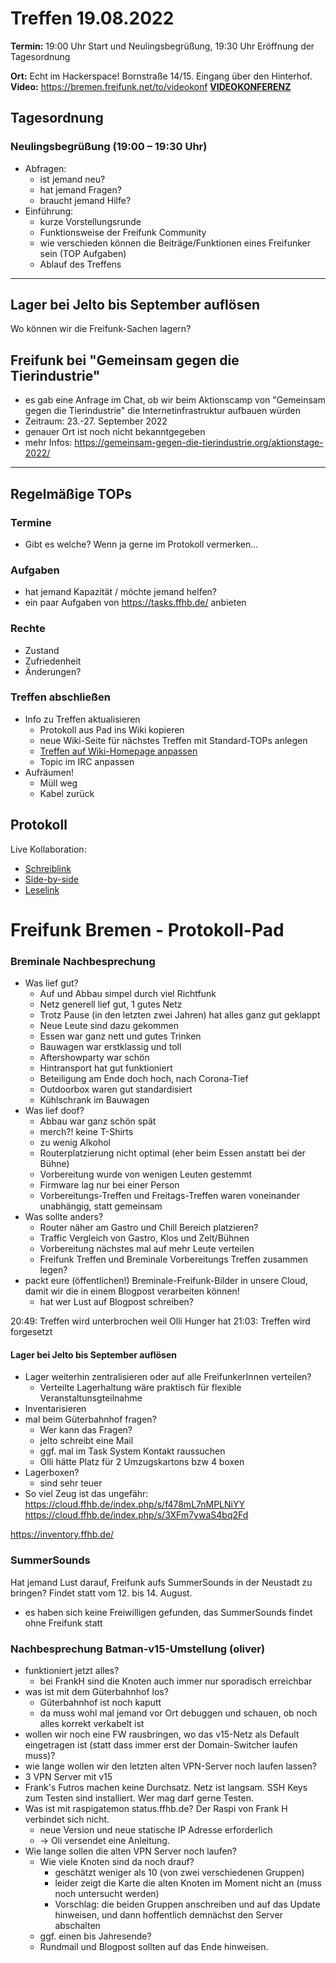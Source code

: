 # Treffen 19.08.2022

**Termin:** 19:00 Uhr Start und Neulingsbegrüßung, 19:30 Uhr Eröffnung der Tagesordnung

**Ort:** Echt im Hackerspace! Bornstraße 14/15. Eingang über den Hinterhof.
**Video:** https://bremen.freifunk.net/to/videokonf **[VIDEOKONFERENZ](https://bremen.freifunk.net/to/videokonf)**

## Tagesordnung
### Neulingsbegrüßung (19:00 – 19:30 Uhr)

- Abfragen:
    - ist jemand neu?
    - hat jemand Fragen?
    - braucht jemand Hilfe?
- Einführung:
    - kurze Vorstellungsrunde
    - Funktionsweise der Freifunk Community
    - wie verschieden können die Beiträge/Funktionen eines Freifunker sein (TOP Aufgaben)
    - Ablauf des Treffens

---

## Lager bei Jelto bis September auflösen
Wo können wir die Freifunk-Sachen lagern?

## Freifunk bei "Gemeinsam gegen die Tierindustrie"
- es gab eine Anfrage im Chat, ob wir beim Aktionscamp von "Gemeinsam gegen die Tierindustrie" die Internetinfrastruktur aufbauen würden
- Zeitraum: 23.-27. September 2022
- genauer Ort ist noch nicht bekanntgegeben
- mehr Infos: https://gemeinsam-gegen-die-tierindustrie.org/aktionstage-2022/

---
## Regelmäßige TOPs

### Termine

- Gibt es welche? Wenn ja gerne im Protokoll vermerken...

### Aufgaben

- hat jemand Kapazität / möchte jemand helfen?
- ein paar Aufgaben von https://tasks.ffhb.de/ anbieten

### Rechte

- Zustand
- Zufriedenheit
- Änderungen?

### Treffen abschließen

- Info zu Treffen aktualisieren
  - Protokoll aus Pad ins Wiki kopieren
  - neue Wiki-Seite für nächstes Treffen mit Standard-TOPs anlegen
  - [Treffen auf Wiki-Homepage anpassen](https://wiki.bremen.freifunk.net/Home)
  - Topic im IRC anpassen
- Aufräumen!
  - Müll weg
  - Kabel zurück

## Protokoll

Live Kollaboration:

* [Schreiblink](https://hackmd.io/AwDgnA7ATArKC0BGGBjAzPALAUzSeARgYgGzxQAmEFFwiKBEKAhkA===?edit)
* [Side-by-side](https://hackmd.io/AwDgnA7ATArKC0BGGBjAzPALAUzSeARgYgGzxQAmEFFwiKBEKAhkA===?both)
* [Leselink](https://hackmd.io/AwDgnA7ATArKC0BGGBjAzPALAUzSeARgYgGzxQAmEFFwiKBEKAhkA===?view)

# Freifunk Bremen - Protokoll-Pad
<!--
## Protokoll-Anleitung
- erst ab "### Anwesende" kopieren und ins Wiki übertragen!
Unten anfügen und bestehendes "### Anwesende" überschreiben  
- Termine bitte nicht ins Protokoll, sondern darüber in der Tagesordnung vermerken, sonst ist es doppelt
-->

### Breminale Nachbesprechung
- Was lief gut?
  - Auf und Abbau simpel durch viel Richtfunk
  - Netz generell lief gut, 1 gutes Netz
  - Trotz Pause (in den letzten zwei Jahren) hat alles ganz gut geklappt
  - Neue Leute sind dazu gekommen
  - Essen war ganz nett und gutes Trinken
  - Bauwagen war erstklassig und toll
  - Aftershowparty war schön
  - Hintransport hat gut funktioniert
  - Beteiligung am Ende doch hoch, nach Corona-Tief
  - Outdoorbox waren gut standardisiert
  - Kühlschrank im Bauwagen
- Was lief doof?
  - Abbau war ganz schön spät
  - merch?! keine T-Shirts
  - zu wenig Alkohol
  - Routerplatzierung nicht optimal (eher beim Essen anstatt bei der Bühne)
  - Vorbereitung wurde von wenigen Leuten gestemmt
  - Firmware lag nur bei einer Person
  - Vorbereitungs-Treffen und Freitags-Treffen waren voneinander unabhängig, statt gemeinsam
- Was sollte anders?
  - Router näher am Gastro und Chill Bereich platzieren?
  - Traffic Vergleich von Gastro, Klos und Zelt/Bühnen
  - Vorbereitung nächstes mal auf mehr Leute verteilen
  - Freifunk Treffen und Breminale Vorbereitungs Treffen zusammen legen?
- packt eure (öffentlichen!) Breminale-Freifunk-Bilder in unsere Cloud, damit wir die in einem Blogpost verarbeiten können!
  - hat wer Lust auf Blogpost schreiben?

20:49: Treffen wird unterbrochen weil Olli Hunger hat
21:03: Treffen wird forgesetzt

#### Lager bei Jelto bis September auflösen
- Lager weiterhin zentralisieren oder auf alle FreifunkerInnen verteilen?
  - Verteilte Lagerhaltung wäre praktisch für flexible Veranstaltunsgteilnahme
- Inventarisieren
- mal beim Güterbahnhof fragen?
  - Wer kann das Fragen?
  - jelto schreibt eine Mail
  - ggf. mal im Task System Kontakt raussuchen
  - Olli hätte Platz für 2 Umzugskartons bzw 4 boxen
- Lagerboxen?
  - sind sehr teuer
- So viel Zeug ist das ungefähr:
https://cloud.ffhb.de/index.php/s/f478mL7nMPLNiYY
https://cloud.ffhb.de/index.php/s/3XFm7ywaS4bq2Fd

https://inventory.ffhb.de/



### SummerSounds
Hat jemand Lust darauf, Freifunk aufs SummerSounds in der Neustadt zu bringen? Findet statt vom 12. bis 14. August.
- es haben sich keine Freiwilligen gefunden, das SummerSounds findet ohne Freifunk statt

### Nachbesprechung Batman-v15-Umstellung (oliver)
- funktioniert jetzt alles?
    - bei FrankH sind die Knoten auch immer nur sporadisch erreichbar
- was ist mit dem Güterbahnhof los?
  - Güterbahnhof ist noch kaputt
  - da muss wohl mal jemand vor Ort debuggen und schauen, ob noch alles korrekt verkabelt ist
- wollen wir noch eine FW rausbringen, wo das v15-Netz als Default eingetragen ist (statt dass immer erst der Domain-Switcher laufen muss)?
- wie lange wollen wir den letzten alten VPN-Server noch laufen lassen?
- 3 VPN Server mit v15
- Frank's Futros machen keine Durchsatz. Netz ist langsam. SSH Keys zum Testen sind installiert. Wer mag darf gerne Testen.
- Was ist mit raspigatemon status.ffhb.de? Der Raspi von Frank H verbindet sich nicht.
    - neue Version und neue statische IP Adresse erforderlich
    - -> Oli versendet eine Anleitung.
- Wie lange sollen die alten VPN Server noch laufen?
    - Wie viele Knoten sind da noch drauf?
        - geschätzt weniger als 10 (von zwei verschiedenen Gruppen)
        - leider zeigt die Karte die alten Knoten im Moment nicht an (muss noch untersucht werden)
        - Vorschlag: die beiden Gruppen anschreiben und auf das Update hinweisen, und dann hoffentlich demnächst den Server abschalten
    - ggf. einen bis Jahresende?
    - Rundmail und Blogpost sollten auf das Ende hinweisen.
